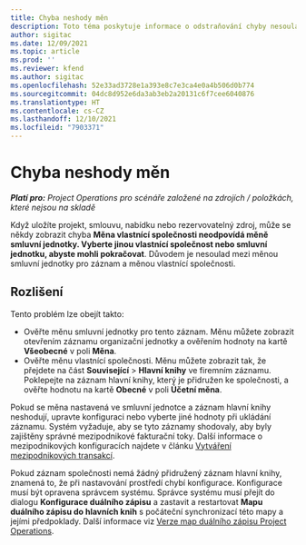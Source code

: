 ```yaml
---
title: Chyba neshody měn
description: Toto téma poskytuje informace o odstraňování chyby nesouladu měn, ke které dochází při ukládání určitých typů záznamů.
author: sigitac
ms.date: 12/09/2021
ms.topic: article
ms.prod: ''
ms.reviewer: kfend
ms.author: sigitac
ms.openlocfilehash: 52e33ad3728e1a393e8c7e3ca4e0a4b506d0b774
ms.sourcegitcommit: 04dc8d952e6da3ab3eb2a20131c6f7cee6040876
ms.translationtype: HT
ms.contentlocale: cs-CZ
ms.lasthandoff: 12/10/2021
ms.locfileid: "7903371"
---
```

# <a name="currency-mismatch-error"></a>Chyba neshody měn 

_**Platí pro:** Project Operations pro scénáře založené na zdrojích / položkách, které nejsou na skladě_

Když uložíte projekt, smlouvu, nabídku nebo rezervovatelný zdroj, může se někdy zobrazit chyba **Měna vlastnící společnosti neodpovídá měně smluvní jednotky. Vyberte jinou vlastnící společnost nebo smluvní jednotku, abyste mohli pokračovat**. Důvodem je nesoulad mezi měnou smluvní jednotky pro záznam a měnou vlastnící společnosti.


## <a name="resolution"></a>Rozlišení

Tento problém lze obejít takto:
- Ověřte měnu smluvní jednotky pro tento záznam. Měnu můžete zobrazit otevřením záznamu organizační jednotky a ověřením hodnoty na kartě **Všeobecné** v poli **Měna**.
- Ověřte měnu vlastnící společnosti. Měnu můžete zobrazit tak, že přejdete na část **Související** > **Hlavní knihy** ve firemním záznamu. Poklepejte na záznam hlavní knihy, který je přidružen ke společnosti, a ověřte hodnotu na kartě **Obecné** v poli **Účetní měna**.

Pokud se měna nastavená ve smluvní jednotce a záznam hlavní knihy neshodují, upravte konfiguraci nebo vyberte jiné hodnoty při ukládání záznamu. Systém vyžaduje, aby se tyto záznamy shodovaly, aby byly zajištěny správné mezipodnikové fakturační toky. Další informace o mezipodnikových konfiguracích najdete v článku [Vytváření mezipodnikových transakcí](../../project-accounting/create-intercompany-transactions.md).

Pokud záznam společnosti nemá žádný přidružený záznam hlavní knihy, znamená to, že při nastavování prostředí chybí konfigurace. Konfigurace musí být opravena správcem systému. Správce systému musí přejít do dialogu **Konfigurace duálního zápisu** a zastavit a restartovat **Mapu duálního zápisu do hlavních knih** s počáteční synchronizací této mapy a jejími předpoklady. Další informace viz [Verze map duálního zápisu Project Operations](../../environment/resource-dual-write-maps.md).
